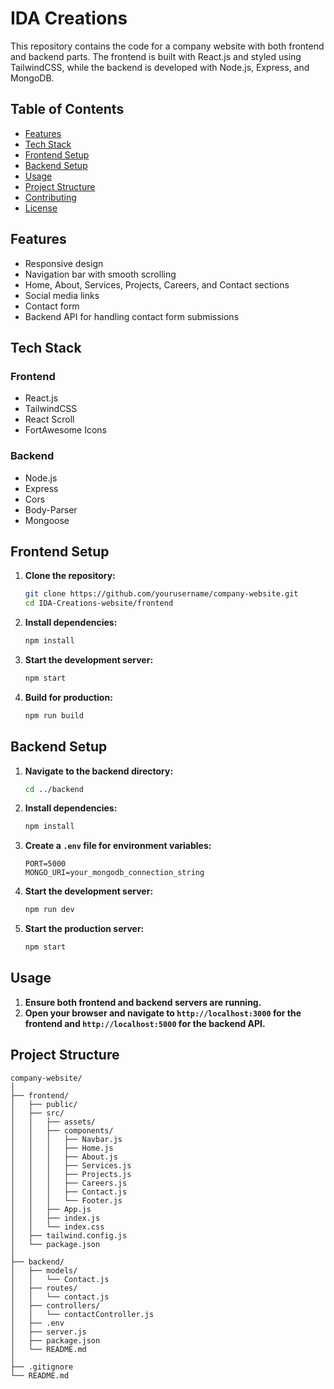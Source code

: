 # IDA Creations

This repository contains the code for a company website with both frontend and backend parts. The frontend is built with React.js and styled using TailwindCSS, while the backend is developed with Node.js, Express, and MongoDB.

## Table of Contents

- [Features](#features)
- [Tech Stack](#tech-stack)
- [Frontend Setup](#frontend-setup)
- [Backend Setup](#backend-setup)
- [Usage](#usage)
- [Project Structure](#project-structure)
- [Contributing](#contributing)
- [License](#license)

## Features

- Responsive design
- Navigation bar with smooth scrolling
- Home, About, Services, Projects, Careers, and Contact sections
- Social media links
- Contact form
- Backend API for handling contact form submissions

## Tech Stack

### Frontend

- React.js
- TailwindCSS
- React Scroll
- FortAwesome Icons

### Backend

- Node.js
- Express
- Cors
- Body-Parser
- Mongoose

## Frontend Setup

1. **Clone the repository:**

    ```bash
    git clone https://github.com/yourusername/company-website.git
    cd IDA-Creations-website/frontend
    ```

2. **Install dependencies:**

    ```bash
    npm install
    ```

3. **Start the development server:**

    ```bash
    npm start
    ```

4. **Build for production:**

    ```bash
    npm run build
    ```

## Backend Setup

1. **Navigate to the backend directory:**

    ```bash
    cd ../backend
    ```

2. **Install dependencies:**

    ```bash
    npm install
    ```

3. **Create a `.env` file for environment variables:**

    ```plaintext
    PORT=5000
    MONGO_URI=your_mongodb_connection_string
    ```

4. **Start the development server:**

    ```bash
    npm run dev
    ```

5. **Start the production server:**

    ```bash
    npm start
    ```

## Usage

1. **Ensure both frontend and backend servers are running.**
2. **Open your browser and navigate to `http://localhost:3000` for the frontend and `http://localhost:5000` for the backend API.**

## Project Structure

```plaintext
company-website/
│
├── frontend/
│   ├── public/
│   ├── src/
│   │   ├── assets/
│   │   ├── components/
│   │   │   ├── Navbar.js
│   │   │   ├── Home.js
│   │   │   ├── About.js
│   │   │   ├── Services.js
│   │   │   ├── Projects.js
│   │   │   ├── Careers.js
│   │   │   ├── Contact.js
│   │   │   └── Footer.js
│   │   ├── App.js
│   │   ├── index.js
│   │   └── index.css
│   ├── tailwind.config.js
│   └── package.json
│
├── backend/
│   ├── models/
│   │   └── Contact.js
│   ├── routes/
│   │   └── contact.js
│   ├── controllers/
│   │   └── contactController.js
│   ├── .env
│   ├── server.js
│   ├── package.json
│   └── README.md
│
├── .gitignore
└── README.md
